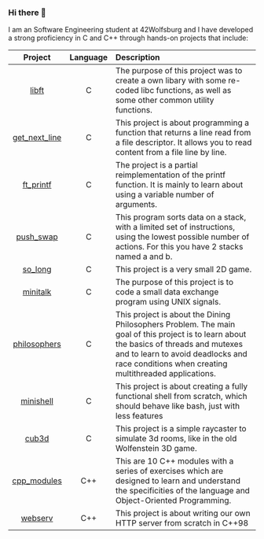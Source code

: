 ### Hi there 👋

I am an Software Engineering student at 42Wolfsburg and I have developed a strong proficiency in C and C++ through hands-on projects that include:

| Project  | Language | Description |
|:--------------:|:--------:|:--------------|
| [libft](https://github.com/mottjes/libft) | C | The purpose of this project was to create a own libary with some re-coded libc functions, as well as some other common utility functions. |
| [get_next_line](https://github.com/mottjes/get_next_line) | C | This project is about programming a function that returns a line read from a file descriptor. It allows you to read content from a file line by line. |
| [ft_printf](https://github.com/mottjes/ft_printf) | C | The project is a partial reimplementation of the printf function. It is mainly to learn about using a variable number of arguments. |
| [push_swap](https://github.com/mottjes/push_swap) | C | This program sorts data on a stack, with a limited set of instructions, using the lowest possible number of actions. For this you have 2 stacks named a and b. |
| [so_long](https://github.com/mottjes/so_long) | C | This project is a very small 2D game. |
| [minitalk](https://github.com/mottjes/minitalk) | C | The purpose of this project is to code a small data exchange program using UNIX signals. |
| [philosophers](https://github.com/mottjes/philosophers) | C | This project is about the Dining Philosophers Problem. The main goal of this project is to learn about the basics of threads and mutexes and to learn to avoid deadlocks and race conditions when creating multithreaded applications. |
| [minishell](https://github.com/mottjes/minishell) | C | This project is about creating a fully functional shell from scratch, which should behave like bash, just with less features |
| [cub3d](https://github.com/mottjes/cub3d) | C | This project is a simple raycaster to simulate 3d rooms, like in the old Wolfenstein 3D game. |
| [cpp_modules](https://github.com/mottjes/cpp_modules) | C++ | This are 10 C++ modules with a series of exercises which are designed to learn and understand the specificities of the language and Object-Oriented Programming. |
| [webserv](https://github.com/mottjes/webserv) | C++ | This project is about writing our own HTTP server from scratch in C++98 |
